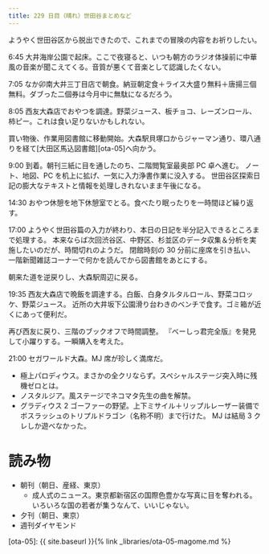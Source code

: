 ```yaml
---
title: 229 日目（晴れ）世田谷まとめなど
---
```


ようやく世田谷区から脱出できたので、これまでの冒険の内容をお祈りしたい。

6:45 大井海岸公園で起床。ここで夜寝ると、いつも朝方のラジオ体操前に中華風の音楽が聞こえてくる。音質が悪くて音楽として認識したくない。

7:05 なか卯南大井三丁目店で朝食。納豆朝定食＋ライス大盛り無料＋唐揚三個無料。ダブった二個券は今月中に無駄になるだろう。

8:05 西友大森店でおやつを調達。野菜ジュース、板チョコ、レーズンロール、柿ピー。これは食い足りないかもしれない。

買い物後、作業用図書館に移動開始。大森駅貝塚口からジャーマン通り、環八通りを経て[大田区馬込図書館][ota-05]へ向かう。

9:00 到着。朝刊三紙に目を通したのち、二階閲覧室最奥部 PC 卓へ進む。
ノート、地図、PC を机上に拡げ、一気に入力浄書作業に没入する。
世田谷区探索日記の膨大なテキストと情報を処理しきれないまま午後になる。

14:30 おやつ休憩を地下休憩室でとる。食べたり眠ったりを一時間ほど繰り返す。

17:00 ようやく世田谷篇の入力が終わり、本日の日記を半分記入できるところまで処理する。
本来ならば次回渋谷区、中野区、杉並区のデータ収集＆分析を実施したいのだが、時間切れのようだ。
閉館時刻の 30 分前に座席を引き払い、一階新聞雑誌コーナーで何かを読んでから図書館をあとにする。

朝来た道を逆戻りし、大森駅周辺に戻る。

19:35 西友大森店で晩飯を調達する。白飯、白身タルタルロール、野菜コロッケ、野菜ジュース。
近所の大井坂下公園滑り台わきのベンチで食す。ゴミ箱が近くにあって便利だ。

再び西友に戻り、三階のブックオフで時間調整。
『べーしっ君完全版』を発見して小躍りする。一瞬購入を考えた。

21:00 セガワールド大森。MJ 席が珍しく満席だ。
* 極上パロディウス。まさかの全クリならず。スペシャルステージ突入時に残機ゼロとは。
* ノスタルジア。風ステージでネコマタ先生の曲を解禁。
* グラディウス 2 ゴーファーの野望。上下ミサイル＋リップルレーザー装備でボスラッシュのトリプルドラゴン（名称不明）まで行けた。
MJ は結局 3 クレしか遊べなかった。

# 読み物

* 朝刊（朝日、産経、東京）
  * 成人式のニュース。東京都新宿区の国際色豊かな写真に目を奪われる。いろいろな国の若者が集うなんて、いいじゃない。
* 夕刊（朝日、東京）
* 週刊ダイヤモンド

[ota-05]: {{ site.baseurl }}{% link _libraries/ota-05-magome.md %}
